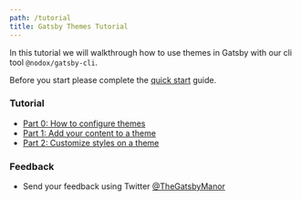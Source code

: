 ```yaml
---
path: /tutorial
title: Gatsby Themes Tutorial
---
```


In this tutorial we will walkthrough how to use themes in Gatsby with our cli
tool `@nodox/gatsby-cli`.

Before you start please complete the [quick start](/docs) guide.


### Tutorial

* [Part 0: How to configure themes](/tutorial/part-zero)
* [Part 1: Add your content to a theme](/tutorial/part-one)
* [Part 2: Customize styles on a theme](/tutorial/part-two)


### Feedback
* Send your feedback using Twitter [@TheGatsbyManor](https://twitter.com/thegatsbymanor)
